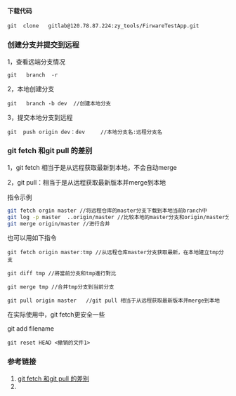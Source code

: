 



#### 下载代码

```
git  clone   gitlab@120.78.87.224:zy_tools/FirwareTestApp.git
```



### 创建分支并提交到远程

1，查看远端分支情况

```
git   branch  -r
```

2，本地创建分支

```
git   branch -b dev  //创建本地分支
```

3，提交本地分支到远程

```
git  push origin dev：dev     //本地分支名:远程分支名
```



### git fetch 和git pull 的差别



1，git fetch 相当于是从远程获取最新到本地，不会自动merge

2，git pull：相当于是从远程获取最新版本并merge到本地

指令示例

```bash
git fetch orgin master //将远程仓库的master分支下载到本地当前branch中
git log -p master  ..origin/master //比较本地的master分支和origin/master分支的差别
git merge origin/master //进行合并
```

也可以用如下指令

```
git fetch origin master:tmp //从远程仓库master分支获取最新，在本地建立tmp分支

git diff tmp //將當前分支和tmp進行對比

git merge tmp //合并tmp分支到当前分支
```



```
git pull origin master   //git pull 相当于从远程获取最新版本并merge到本地
```





在实际使用中，git fetch更安全一些





git add   filename



`git reset HEAD <撤销的文件1>`





### 参考链接

1. [git fetch 和git pull 的差别](https://www.cnblogs.com/qiu-Ann/p/7902855.html)
2. 